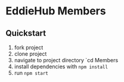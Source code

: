 # EddieHub Members

## Quickstart

1. fork project
2. clone project
3. navigate to project directory `cd Members
4. install dependencies with `npm install`
5. run `npm start`
